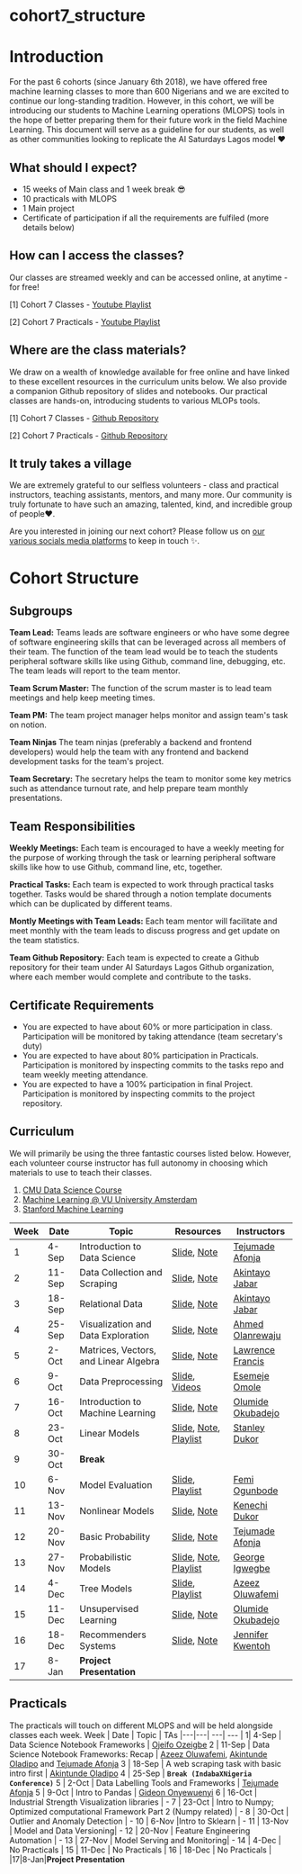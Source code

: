 # cohort7_structure

# Introduction
For the past 6 cohorts (since January 6th 2018), we have offered free machine learning classes to more than 600 Nigerians and we are excited to continue our long-standing tradition. However, in this cohort, we will be introducing our students to Machine Learning operations (MLOPS) tools in the hope of better preparing them for their future work in the field Machine Learning. This document will serve as a guideline for our students, as well as other communities looking to replicate the AI Saturdays Lagos model ❤️

## What should I expect?
- 15 weeks of Main class and 1 week break 😎
- 10 practicals with MLOPS
- 1 Main project
- Certificate of participation if all the requirements are fulfiled (more details below)

## How can I access the classes?
Our classes are streamed weekly and can be accessed online, at anytime - for free!

[1] Cohort 7 Classes - [Youtube Playlist](https://youtube.com/playlist?list=PLD0HH4Qq3rcdvhgqY1FR17HTqOPn4c8YC)

[2] Cohort 7 Practicals - [Youtube Playlist](https://youtube.com/playlist?list=PLD0HH4Qq3rcd8FqxQZf7NYFIiW2mAJCXH)


## Where are the class materials?
We draw on a wealth of knowledge available for free online and have linked to these excellent resources in the curriculum units below. We also provide a companion Github repository of slides and notebooks. Our practical classes are hands-on, introducing students to various MLOPs tools.

[1] Cohort 7 Classes - [Github Repository](https://github.com/AISaturdaysLagos/cohort7_classes/)

[2] Cohort 7 Practicals - [Github Repository](https://github.com/AISaturdaysLagos/cohort7_practicals)


## It truly takes a village 
We are extremely grateful to our selfless volunteers - class and practical instructors, teaching assistants, mentors, and many more. Our community is truly fortunate to have such an amazing, talented, kind, and incredible group of people❤️. 

Are you interested in joining our next cohort? Please follow us on [our various socials media platforms](https://ai6lagos.notion.site/Social-Media-Pages-274e4ffbae40403da744403377e6c402) to keep in touch ✨.

# Cohort Structure
## Subgroups
**Team Lead:** Teams leads are software engineers or who have some degree of software engineering skills that can be leveraged across all members of their team. The function of the team lead would be to teach the students peripheral software skills like using Github, command line, debugging, etc. The team leads will report to the team mentor.

**Team Scrum Master:** The function of the scrum master is to lead team meetings and help keep meeting times.

**Team PM:** The team project manager helps monitor and assign team's task on notion.

**Team Ninjas** The team ninjas (preferably a backend and frontend developers) would help the team with any frontend and backend development tasks for the team's project.

**Team Secretary:** The secretary helps the team to monitor some key metrics such as attendance turnout rate, and help prepare team monthly presentations.


## Team Responsibilities
**Weekly Meetings:** Each team is encouraged to have a weekly meeting for the purpose of working through the task or learning peripheral software skills like how to use Github, command line, etc, together. 

**Practical Tasks:** Each team is expected to work through practical tasks together. Tasks would be shared through a notion template documents which can be duplicated by different teams.

**Montly Meetings with Team Leads:** Each team mentor will facilitate and meet monthly with the team leads to discuss progress and get update on the team statistics. 

**Team Github Repository:** Each team is expected to create a Github repository for their team under AI Saturdays Lagos Github organization, where each member would complete and contribute to the tasks.

## Certificate Requirements
- You are expected to have about 60% or more participation in class.  Participation will be monitored by taking attendance (team secretary's duty)
- You are expected to have about 80% participation in Practicals. Participation is monitored by inspecting commits to the tasks repo and team weekly meeting attendance. 
- You are expected to have a 100% participation in final Project. Participation is monitored by inspecting commits to the project repository.

## Curriculum
We will primarily be using the three fantastic courses listed below. However, each volunteer course instructor has full autonomy in choosing which materials to use to teach their classes.

1. [CMU Data Science Course](http://www.datasciencecourse.org/lectures/) 
2. [Machine Learning @ VU University Amsterdam](https://mlvu.github.io/)
3. [Stanford Machine Learning](http://cs229.stanford.edu/syllabus-spring2021.html)

Week |Date |  Topic | Resources | Instructors
|---|---| ---| --- | --|
1| 4-Sep |  Introduction to Data Science | [Slide](http://www.datasciencecourse.org/slides/intro.pdf), [Note](http://www.datasciencecourse.org/notes/intro/) | [Tejumade Afonja](https://www.linkedin.com/in/tejumadeafonja/) 
2 |11-Sep | Data Collection and Scraping | [Slide](http://www.datasciencecourse.org/slides/data_collection.pdf), [Note](http://www.datasciencecourse.org/notes/data_collection/) | [Akintayo Jabar](https://www.linkedin.com/in/tayo-jabar/)
3 |18-Sep | Relational Data | [Slide](http://www.datasciencecourse.org/slides/relational_data.pdf), [Note](http://www.datasciencecourse.org/notes/relational_data/) | [Akintayo Jabar](https://www.linkedin.com/in/tayo-jabar/)
4 |25-Sep | Visualization and Data Exploration | [Slide](http://www.datasciencecourse.org/slides/visualization.pdf), [Note](http://www.datasciencecourse.org/notes/visualization/) |  [Ahmed Olanrewaju](https://www.linkedin.com/in/ahmed-olanrewaju-093b7b4a/)
5 |2-Oct | Matrices, Vectors, and Linear Algebra | [Slide](http://www.datasciencecourse.org/slides/matrices.pdf), [Note](http://www.datasciencecourse.org/notes/matrices/) | [Lawrence Francis](https://www.linkedin.com/in/ldfrancis/)
6 |9-Oct | Data Preprocessing | [Slide](https://mlvu.github.io/lectures/22.Methodology2.annotated.pdf), [Videos](https://www.youtube.com/playlist?list=PLCof9EqayQgsJDHLYb0dxn5xr2-pjmV08) | [Esemeje Omole](https://www.linkedin.com/in/esemejeomole/)
7 |16-Oct | Introduction to Machine Learning | [Slide](http://www.datasciencecourse.org/slides/ml_intro.pdf), [Note](http://www.datasciencecourse.org/notes/ml_intro/) | [Olumide Okubadejo](https://www.linkedin.com/in/olumide-okubadejo/)
8 |23-Oct | Linear Models | [Slide](http://www.datasciencecourse.org/slides/linear_classification.pdf), [Note](http://www.datasciencecourse.org/notes/linear_classification/), [Playlist](https://www.youtube.com/playlist?list=PLCof9EqayQguePOyoKenR5LWOlCWCkCsM)| [Stanley Dukor](https://www.linkedin.com/in/stanleydukor/)
9 |30-Oct | **Break** 
10 |6-Nov | Model Evaluation | [Slide](https://mlvu.github.io/lectures/21.Methodology1.annotated.pdf), [Playlist](https://www.youtube.com/playlist?list=PLCof9EqayQgt6iSJnt8ABPhMNiU2hmZiK) | [Femi Ogunbode](https://www.linkedin.com/in/femiogunbode/?originalSubdomain=ng)
11 | 13-Nov | Nonlinear Models | [Slide](http://www.datasciencecourse.org/slides/nonlinear_modeling.pdf), [Note](http://www.datasciencecourse.org/notes/nonlinear_modeling/) | [Kenechi Dukor](https://www.linkedin.com/in/kenechi-dukor-a30462b6/)
12 | 20-Nov | Basic Probability | [Slide](http://www.datasciencecourse.org/slides/probability.pdf), [Note](http://www.datasciencecourse.org/notes/probability/) | [Tejumade Afonja](https://www.linkedin.com/in/tejumadeafonja/) 
13 | 27-Nov | Probabilistic Models | [Slide](http://www.datasciencecourse.org/slides/mle.pdf), [Note](http://www.datasciencecourse.org/notes/mle/), [Playlist](https://www.youtube.com/playlist?list=PLCof9EqayQgs6gGKPUDURn6aoV6gCIUPa) | [George Igwegbe](https://www.linkedin.com/in/george-igwegbe/)
14 | 4-Dec | Tree Models | [Slide](http://www.datasciencecourse.org/slides/decision_trees.pdf), [Playlist](https://www.youtube.com/playlist?list=PLCof9EqayQgv5bPKEn7F1AEMyojCgTibW) | [Azeez Oluwafemi](https://www.linkedin.com/in/azeez-oluwafemi/)
15 | 11-Dec | Unsupervised Learning  | [Slide](http://www.datasciencecourse.org/slides/unsupervised.pdf), [Note](http://www.datasciencecourse.org/notes/unsupervised/) | [Olumide Okubadejo](https://www.linkedin.com/in/olumide-okubadejo/)
16 | 18-Dec | Recommenders Systems | [Slide](http://www.datasciencecourse.org/slides/recommender.pdf), [Note](http://www.datasciencecourse.org/notes/recommender/) | [Jennifer Kwentoh](https://www.linkedin.com/in/jennifer-c-kwentoh/)
|17|8-Jan|**Project Presentation**



## Practicals
The practicals will touch on different MLOPS and will be held alongside classes each week.
Week | Date | Topic | TAs
|---|---| ---| --- |
1| 4-Sep |  Data Science Notebook Frameworks | [Ojeifo Ozeigbe](https://www.linkedin.com/in/ojeifo-oziegbe-516560146/?originalSubdomain=ng)
2 | 11-Sep | Data Science Notebook Frameworks: Recap |  [Azeez Oluwafemi](https://www.linkedin.com/in/azeez-oluwafemi/), [Akintunde Oladipo](https://www.linkedin.com/in/olasakins/) and [Tejumade Afonja](https://www.linkedin.com/in/tejumadeafonja/) 
3 | 18-Sep | A web scraping task with basic intro first | [Akintunde Oladipo](https://www.linkedin.com/in/olasakins/)
4 | 25-Sep | **`Break (IndabaXNigeria Conference)`**
5 | 2-Oct | Data Labelling Tools and Frameworks | [Tejumade Afonja](https://www.linkedin.com/in/tejumadeafonja/) 
5 | 9-Oct | Intro to Pandas | [Gideon Onyewuenyi](https://www.linkedin.com/in/gideononyewuenyi/)
6 | 16-Oct | Industrial Strength Visualization libraries |  -
7 | 23-Oct | Intro to Numpy; Optimized computational Framework Part 2 (Numpy related) | -
8 | 30-Oct | Outlier and Anomaly Detection | -
10 | 6-Nov |Intro to Sklearn |  -
11 | 13-Nov | Model and Data Versioning| -
12 | 20-Nov | Feature Engineering Automation | -
13 | 27-Nov | Model Serving and Monitoring| -
14 | 4-Dec | No Practicals  | 
15 | 11-Dec | No Practicals  | 
16 | 18-Dec | No Practicals | 
|17|8-Jan|**Project Presentation**





